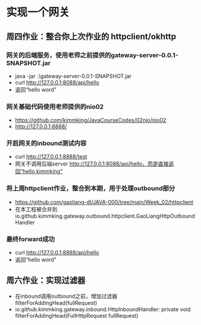 # 实现一个网关
## 周四作业：整合你上次作业的 httpclient/okhttp  
### 网关的后端服务，使用老师之前提供的gateway-server-0.0.1-SNAPSHOT.jar

- java -jar .\gateway-server-0.0.1-SNAPSHOT.jar
- curl http://127.0.0.1:8088/api/hello
- 返回“hello word”

### 网关基础代码使用老师提供的nio02

- https://github.com/kimmking/JavaCourseCodes/02nio/nio02
- http://127.0.0.1:8888/

### 开启网关的inbound测试内容

- curl http://127.0.0.1:8888/test
- 网关不调用后端server http://127.0.0.1:8088/api/hello，而是直接返回“hello,kimmking”

### 将上周httpclient作业，整合到本期，用于处理outbound部分

- https://github.com/gaoliang-dl/JAVA-000/tree/main/Week_02/httpclient
- 在本工程被合并到io.github.kimmking.gateway.outbound.httpclient.GaoLiangHttpOutboundHandler

### 最终forward成功

- curl http://127.0.0.1:8888/api/hello
- 返回“hello word”
  
## 周六作业：实现过滤器

- 在inbound调用outbound之前，增加过滤器filterForAddingHead(fullRequest)
- io.github.kimmking.gateway.inbound.HttpInboundHandler: private void filterForAddingHead(FullHttpRequest fullRequest)
